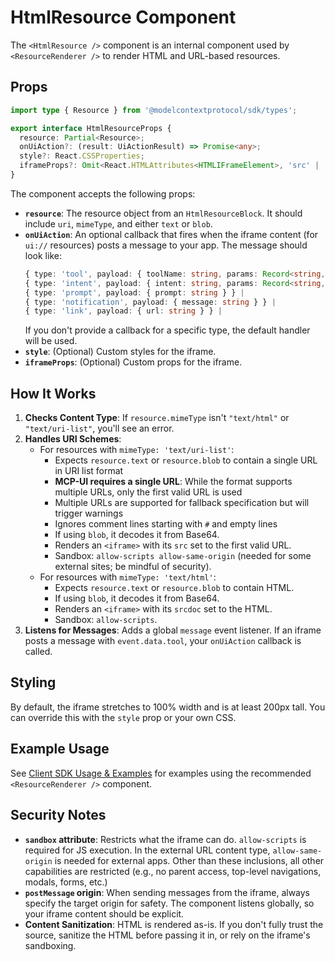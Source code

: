 # HtmlResource Component

The `<HtmlResource />` component is an internal component used by `<ResourceRenderer />` to render HTML and URL-based resources.

## Props

```typescript
import type { Resource } from '@modelcontextprotocol/sdk/types';

export interface HtmlResourceProps {
  resource: Partial<Resource>;
  onUiAction?: (result: UiActionResult) => Promise<any>;
  style?: React.CSSProperties;
  iframeProps?: Omit<React.HTMLAttributes<HTMLIFrameElement>, 'src' | 'srcDoc' | 'ref' | 'style'>;
}
```

The component accepts the following props:

- **`resource`**: The resource object from an `HtmlResourceBlock`. It should include `uri`, `mimeType`, and either `text` or `blob`.
- **`onUiAction`**: An optional callback that fires when the iframe content (for `ui://` resources) posts a message to your app. The message should look like:
  ```typescript
  { type: 'tool', payload: { toolName: string, params: Record<string, unknown> } } |
  { type: 'intent', payload: { intent: string, params: Record<string, unknown> } } |
  { type: 'prompt', payload: { prompt: string } } |
  { type: 'notification', payload: { message: string } } |
  { type: 'link', payload: { url: string } } |
  ```
  If you don't provide a callback for a specific type, the default handler will be used.
- **`style`**: (Optional) Custom styles for the iframe.
- **`iframeProps`**: (Optional) Custom props for the iframe.

## How It Works

1.  **Checks Content Type**: If `resource.mimeType` isn't `"text/html"` or `"text/uri-list"`, you'll see an error.
2.  **Handles URI Schemes**:
    - For resources with `mimeType: 'text/uri-list'`:
      - Expects `resource.text` or `resource.blob` to contain a single URL in URI list format
      - **MCP-UI requires a single URL**: While the format supports multiple URLs, only the first valid URL is used
      - Multiple URLs are supported for fallback specification but will trigger warnings
      - Ignores comment lines starting with `#` and empty lines
      - If using `blob`, it decodes it from Base64.
      - Renders an `<iframe>` with its `src` set to the first valid URL.
      - Sandbox: `allow-scripts allow-same-origin` (needed for some external sites; be mindful of security).
    - For resources with `mimeType: 'text/html'`:
      - Expects `resource.text` or `resource.blob` to contain HTML.
      - If using `blob`, it decodes it from Base64.
      - Renders an `<iframe>` with its `srcdoc` set to the HTML.
      - Sandbox: `allow-scripts`.
3.  **Listens for Messages**: Adds a global `message` event listener. If an iframe posts a message with `event.data.tool`, your `onUiAction` callback is called.

## Styling

By default, the iframe stretches to 100% width and is at least 200px tall. You can override this with the `style` prop or your own CSS.

## Example Usage

See [Client SDK Usage & Examples](./usage-examples.md) for examples using the recommended `<ResourceRenderer />` component.

## Security Notes

- **`sandbox` attribute**: Restricts what the iframe can do. `allow-scripts` is required for JS execution. In the external URL content type, `allow-same-origin` is needed for external apps. Other than these inclusions, all other capabilities are restricted (e.g., no parent access, top-level navigations, modals, forms, etc.)
- **`postMessage` origin**: When sending messages from the iframe, always specify the target origin for safety. The component listens globally, so your iframe content should be explicit.
- **Content Sanitization**: HTML is rendered as-is. If you don't fully trust the source, sanitize the HTML before passing it in, or rely on the iframe's sandboxing.
